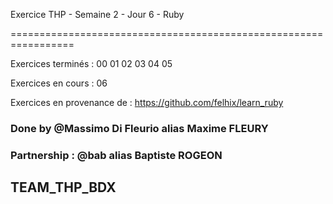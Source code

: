 Exercice THP - Semaine 2 - Jour 6 - Ruby

=================================================================

Exercices terminés : 00 01 02 03 04 05

Exercices en cours : 06

Exercices en provenance de : https://github.com/felhix/learn_ruby

### Done by @Massimo Di Fleurio alias Maxime FLEURY

### Partnership : @bab alias Baptiste ROGEON

## TEAM_THP_BDX
